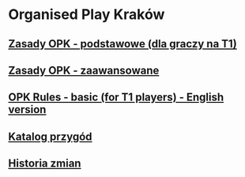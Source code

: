 # Organised Play Kraków

## [Zasady OPK - podstawowe (dla graczy na T1)](basic_rules.md)

## [Zasady OPK - zaawansowane](advanced_rules.md)

## [OPK Rules - basic (for T1 players) - English version](basic_rules_ENG.md)

## [Katalog przygód](content_catalog.md)

## [Historia zmian](https://github.com/dnd-al-krk/zasady-opk/commits/master)
